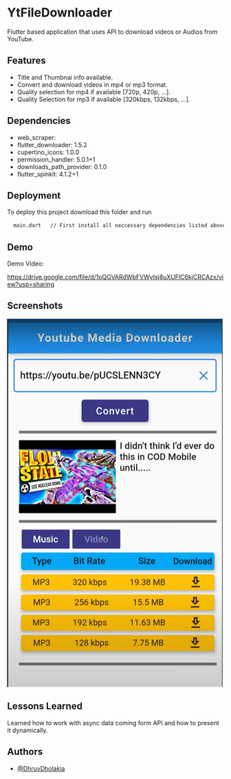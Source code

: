 
# YtFileDownloader

Flutter based application that uses API to download videos or Audios from YouTube.








## Features

- Title and Thumbnai info available.
- Convert and download videos in mp4 or mp3 format.
- Quality selection for mp4 if available [720p, 420p, ...].
- Quality Selection for mp3 if available [320kbps, 132kbps, ...].





## Dependencies

- web_scraper:
- flutter_downloader: 1.5.2
- cupertino_icons: 1.0.0
- permission_handler: 5.0.1+1
- downloads_path_provider: 0.1.0
- flutter_spinkit: 4.1.2+1
## Deployment

To deploy this project download this folder and run 

```bash
  main.dart   // First install all neccessary dependencies listed above or in pubspec file.
```


## Demo

Demo Video:

https://drive.google.com/file/d/1oQGVARdWbFVWyIsj8uXUFlC6kjCRCAzx/view?usp=sharing

## Screenshots

![App Screenshot](./ytfiledownloader.png)


## Lessons Learned

Learned how to work with async data coming form API and how to present it dynamically.
## Authors

- [@DhruvDholakia](https://www.github.com/DhruvDholakiaCE)

